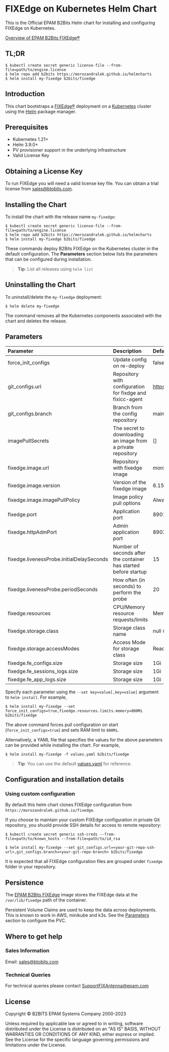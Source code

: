 # FIXEdge on Kubernetes Helm Chart
This is the Official EPAM B2Bits Helm chart for installing and configuring FIXEdge on Kubernetes.

[Overview of EPAM B2Bits FIXEdge®](https://www.b2bits.com/trading_solutions/fixedge)

## TL;DR

```
$ kubectl create secret generic license-file --from-file=path/to/engine.license
$ helm repo add b2bits https://morozandralek.github.io/helmcharts
$ helm install my-fixedge b2bits/fixedge
```

## Introduction

This chart bootstraps a [FIXEdge®](https://www.b2bits.com/trading_solutions/fixedge) deployment on a [Kubernetes](https://kubernetes.io) cluster using the [Helm](https://helm.sh) package manager.


## Prerequisites

-   Kubernetes 1.21+
-   Helm 3.9.0+
-   PV provisioner support in the underlying infrastructure
-   Valid License Key

## Obtaining a License Key

To run FIXEdge you will need a valid license key file. You can obtain a trial license from sales@btobits.com.

## Installing the Chart

To install the chart with the release name `my-fixedge`:

```
$ kubectl create secret generic license-file --from-file=path/to/engine.license
$ helm repo add b2bits https://morozandralek.github.io/helmcharts
$ helm install my-fixedge b2bits/fixedge
```


These commands deploy B2Bits FIXEdge on the Kubernetes cluster in the default configuration. The **Parameters** section below lists the parameters that can be configured during installation.

> **Tip**: List all releases using `helm list`

## Uninstalling the Chart

To uninstall/delete the `my-fixedge` deployment:

```
$ helm delete my-fixedge
```

The command removes all the Kubernetes components associated with the chart and deletes the release. 

## Parameters
| Parameter                                 | Description                                                      | Default                                         |
|:----------------------------------------- |:---------------------------------------------------------------- |:----------------------------------------------- |
| force_init_configs                        | Update config on re-deploy                                       | false                                           |
| git_configs.url                           | Repository with configuration for fixdge and fixicc-agent        | https://github.com/morozandralek/helmcharts.git |
| git_configs.branch                        | Branch from the config repository                                | main                                            |
| imagePullSecrets                          | The secret to downloading an image from a private repository     | []                                              |
| fixedge.image.url                         | Repository with fixedge image                                    | morozandralek/fixedge                           |
| fixedge.image.version                     | Version of the fixedge image                                     | 6.15.0                                          |
| fixedge.image.imagePullPolicy             | Image policy pull options                                        | Always                                          |
| fixedge.port                              | Application port                                                 | 8901                                            |
| fixedge.httpAdmPort                       | Admin application port                                           | 8903                                            |
| fixedge.livenessProbe.initialDelaySeconds | Number of seconds after the container has started before startup | 15                                              |
| fixedge.livenessProbe.periodSeconds       | How often (in seconds) to perform the probe                      | 20                                              |
| fixedge.resources                         | CPU/Memory resource requests/limits                              | Memory: 500Mi, CPU: 500m                        |
| fixedge.storage.class                     | Storage class name                                               | null (use default provided by K8s)              |
| fixedge.storage.accessModes               | Access Mode for storage class                                    | ReadWriteOnce                                   |
| fixedge.fe_configs.size                   | Storage size                                                     | 1Gi                                             |
| fixedge.fe_sessions_logs.size             | Storage size                                                     | 1Gi                                             |
| fixedge.fe_app_logs.size                  | Storage size                                                     | 1Gi                                             |

Specify each parameter using the `--set key=value[,key=value]` argument to `helm install`. For example,

```console
$ helm install my-fixedge --set force_init_configs=true,fixedge.resources.limits.memory=800Mi b2bits/fixedge
```

The above command forces pull configuration on start (`force_init_configs=true`) and sets RAM limit to `800Mi`.

Alternatively, a YAML file that specifies the values for the above parameters can be provided while installing the chart. For example,

```console
$ helm install my-fixedge -f values.yaml b2bits/fixedge
```

> **Tip**: You can use the default [values.yaml](values.yaml) for reference.



## Configuration and installation details

### Using custom configuration

By default this helm chart clones FIXEdge configuration from `https://morozandralek.github.io/fixedge`.

If you choose to maintain your custom FIXEdge configuration in private Git repository, you shuold provide SSH details for access to remote repository:
```
$ kubectl create secret generic ssh-creds --from-file=path/to/known_hosts --from-file=path/to/id_rsa
```

```
$ helm install my-fixedge --set git_configs.url=<your-git-repo-ssh-url>,git_configs.branch=<your-git-repo-branch> b2bits/fixedge
```

It is expected that all FIXEdge configuration files are grouped under `fixedge` folder in your repository.

## Persistence
The [EPAM B2Bits FIXEdge](https://hub.docker.com/r/morozandralek/fixedge) image stores the FIXEdge data at the `/var/lib/fixedge` path of the container.

Persistent Volume Claims are used to keep the data across deployments. This is known to work in AWS, minikube and k3s.
See the [Parameters](#parameters) section to configure the PVC.

## Where to get help

### Sales Information

Email: [sales@btobits.com](mailto:sales@b2bits.com)

### Technical Queries

For technical queries please contact [SupportFIXAntenna@epam.com](mailto:SupportFIXAntenna@epam.com)

## License

Copyright © B2BITS EPAM Systems Company 2000-2023 

Unless required by applicable law or agreed to in writing, software distributed under the License is distributed on an "AS IS" BASIS, WITHOUT WARRANTIES OR CONDITIONS OF ANY KIND, either express or implied. See the License for the specific language governing permissions and limitations under the License.
